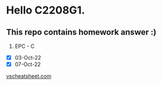 # Hello C2208G1.

## This repo contains homework answer :)

1. EPC - C

- [x] 03-Oct-22
- [x] 07-Oct-22

[vscheatsheet.com]()
